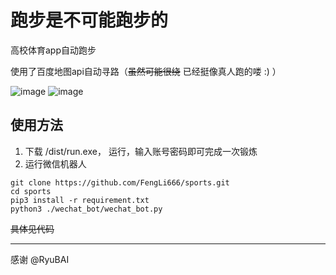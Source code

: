 # 跑步是不可能跑步的
高校体育app自动跑步

使用了百度地图api自动寻路（~~虽然可能很绕~~ 已经挺像真人跑的喽 :) ）

![image](https://user-images.githubusercontent.com/19814411/47697310-6929c780-dc45-11e8-92eb-88f9f7b6368d.png)
![image](https://user-images.githubusercontent.com/19814411/47573220-55ddda00-d96f-11e8-85e6-5db1e790ed33.png)


## 使用方法

1. 下载 /dist/run.exe， 运行，输入账号密码即可完成一次锻炼
2. 运行微信机器人
```
git clone https://github.com/FengLi666/sports.git
cd sports
pip3 install -r requirement.txt
python3 ./wechat_bot/wechat_bot.py
```
~~具体见代码~~

---

感谢 @RyuBAI 

